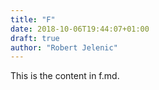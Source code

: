 ```yaml
---
title: "F"
date: 2018-10-06T19:44:07+01:00
draft: true
author: "Robert Jelenic"
---
```

This is the content in f.md.
